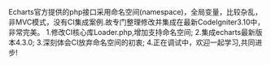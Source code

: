 Echarts官方提供的php接口采用命名空间(namespace)，全局变量，比较杂乱，非MVC模式，没有CI集成案例.故专门整理修改并集成在最新CodeIgniter3.10中，非常完美。
1.修改CI核心库Loader.php,增加支持命名空间;
2.集成echarts最新版本4.3.0; 
3.深刻体会CI放弃命名空间的初衷;
4.正在调试中，欢迎一起学习,共同进步!
